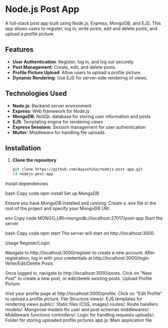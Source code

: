# Node.js Post App

A full-stack post app built using Node.js, Express, MongoDB, and EJS. This app allows users to register, log in, write posts, edit and delete posts, and upload a profile picture.

## Features

- **User Authentication**: Register, log in, and log out securely.
- **Post Management**: Create, edit, and delete posts.
- **Profile Picture Upload**: Allow users to upload a profile picture.
- **Dynamic Rendering**: Use EJS for server-side rendering of views.

## Technologies Used

- **Node.js**: Backend server environment
- **Express**: Web framework for Node.js
- **MongoDB**: NoSQL database for storing user information and posts
- **EJS**: Templating engine for rendering views
- **Express Sessions**: Session management for user authentication
- **Multer**: Middleware for handling file uploads

## Installation

1. **Clone the repository**

   ```bash
   git clone https://github.com/AayushiGo/nodejs-post-app.git
   cd nodejs-post-app
Install dependencies

bash
Copy code
npm install
Set up MongoDB

Ensure you have MongoDB installed and running. Create a .env file in the root of the project and specify your MongoDB URI:

env
Copy code
MONGO_URI=mongodb://localhost:27017/post-app
Start the server

bash
Copy code
npm start
The server will start on http://localhost:3000.

Usage
Register/Login

Navigate to http://localhost:3000/register to create a new account.
After registration, log in with your credentials at http://localhost:3000/login.
Write/Edit/Delete Posts

Once logged in, navigate to http://localhost:3000/posts.
Click on "New Post" to create a new post, or edit/delete existing posts.
Upload Profile Picture

Visit your profile page at http://localhost:3000/profile.
Click on "Edit Profile" to upload a profile picture.
File Structure
views/: EJS templates for rendering views
public/: Static files (CSS, images)
routes/: Route handlers
models/: Mongoose models for user and post schemas
middlewares/: Middleware functions
controllers/: Logic for handling requests
uploads/: Folder for storing uploaded profile pictures
app.js: Main application file
